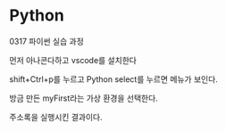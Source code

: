 # Python
0317 파이썬 실습 과정

먼저 아나콘다하고 vscode를 설치한다

shift+Ctrl+p를 누르고 Python select를 누르면 메뉴가 보인다.

방금 만든 myFirst라는 가상 환경을 선택한다.

주소록을 실행시킨 결과이다.



